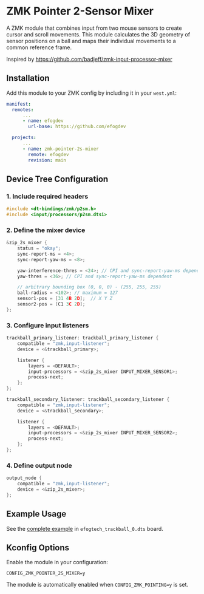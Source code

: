 # ZMK Pointer 2-Sensor Mixer

A ZMK module that combines input from two mouse sensors to create cursor and scroll movements. This module calculates
the 3D geometry of sensor positions on a ball and maps their individual movements to a common reference frame.

Inspired by https://github.com/badjeff/zmk-input-processor-mixer

## Installation

Add this module to your ZMK config by including it in your `west.yml`:

```yaml
manifest:
  remotes:
      ...
      - name: efogdev
        url-base: https://github.com/efogdev

  projects:
      ...
      - name: zmk-pointer-2s-mixer
        remote: efogdev
        revision: main
```

## Device Tree Configuration

### 1. Include required headers

```c
#include <dt-bindings/zmk/p2sm.h>
#include <input/processors/p2sm.dtsi>
```

### 2. Define the mixer device

```c
&zip_2s_mixer {
    status = "okay";
	sync-report-ms = <4>; 
	sync-report-yaw-ms = <8>;

	yaw-interference-thres = <24>; // CPI and sync-report-yaw-ms dependent
	yaw-thres = <36>; // CPI and sync-report-yaw-ms dependent

	// arbitrary bounding box (0, 0, 0) - (255, 255, 255)
	ball-radius = <102>; // maximum = 127
	sensor1-pos = [31 4B 2D];  // X Y Z
	sensor2-pos = [C1 3C 2D];
};
```

### 3. Configure input listeners

```c
trackball_primary_listener: trackball_primary_listener {
    compatible = "zmk,input-listener";
    device = <&trackball_primary>;

    listener {
        layers = <DEFAULT>;
        input-processors = <&zip_2s_mixer INPUT_MIXER_SENSOR1>;
        process-next;
    };
};

trackball_secondary_listener: trackball_secondary_listener {
    compatible = "zmk,input-listener";
    device = <&trackball_secondary>;

    listener {
        layers = <DEFAULT>;
        input-processors = <&zip_2s_mixer INPUT_MIXER_SENSOR2>;
        process-next;
    };
};
```

### 4. Define output node

```c
output_node {
    compatible = "zmk,input-listener";
    device = <&zip_2s_mixer>;
};
```

## Example Usage

See the [complete example](https://github.com/efogdev/trackball-zmk-config) in `efogtech_trackball_0.dts` board.

## Kconfig Options

Enable the module in your configuration:

```
CONFIG_ZMK_POINTER_2S_MIXER=y
```

The module is automatically enabled when `CONFIG_ZMK_POINTING=y` is set.
